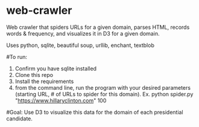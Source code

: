 # web-crawler
Web crawler that spiders URLs for a given domain, parses HTML, records words & frequency, and visualizes it in D3 for a given domain.

Uses python, sqlite, beautiful soup, urllib, enchant, textblob

#To run:
1. Confirm you have sqlite installed
2. Clone this repo
3. Install the requirements
4. from the command line, run the program with your desired parameters (starting URL, # of URLs to spider for this domain). 
  Ex. python spider.py "https://www.hillaryclinton.com" 100
  
#Goal:
Use D3 to visualize this data for the domain of each presidential candidate.
